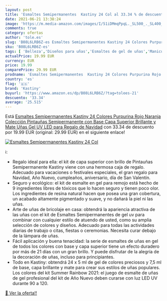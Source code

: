 ```yaml
---
layout: post
title: 'Esmaltes Semipermanentes  Kastiny 24 Col al 33.34 % de descuento'
date: 2021-06-21 13:38:24
image: 'https://m.media-amazon.com/images/I/51iDMmqPpqL._SL500_._SL400_.jpg'
comments: true
category: ofertas
author: 'tole.es'
slug: 'B08L6LRB6Z-es Esmaltes Semipermanentes Kastiny 24 Colores Purpurina Rojo...'
sku: 'B08L6LRB6Z-es'
tags: [ 'Belleza','Diseños para uñas','Esmaltes de gel de uñas','Manicura y pedicura','kastiny','navidad', ]
actualPrice: 19.99 EUR
currency: EUR
price: 19.99
comparePrice: 29.99 EUR
prodname: 'Esmaltes Semipermanentes  Kastiny 24 Colores Purpurina Rojo Naranja Colección Pintauñas Semipermanente con Base  Capa Superior Brillante y Mate  Uñas Gel UV LED para Regalo de Navidad'
country: 'es'
flag: '🇪🇸'
brand: 'Kastiny'
buyurl: 'https://www.amazon.es/dp/B08L6LRB6Z/?tag=tolees-21'
descuento: '33.34'
average: '25.515'
---
```


Está [Esmaltes Semipermanentes  Kastiny 24 Colores Purpurina Rojo Naranja Colección Pintauñas Semipermanente con Base  Capa Superior Brillante y Mate  Uñas Gel UV LED para Regalo de Navidad](https://www.amazon.es/dp/B08L6LRB6Z/?tag=tolees-21) con 33.34 de descuento por 19.99 EUR (original: 29.99 EUR) en el siguiente enlace!

[![Esmaltes Semipermanentes  Kastiny 24 Col](https://m.media-amazon.com/images/I/51iDMmqPpqL._SL500_._SL400_.jpg)](https://www.amazon.es/dp/B08L6LRB6Z/?tag=tolees-21)

ℹ️:

- Regalo ideal para ella: el kit de capa superior con brillo de Pintauñas Semipermanente Kastiny viene con una hermosa caja de regalo. Adecuado para vacaciones o festivales especiales, el gran regalo para Navidad, Año Nuevo, cumpleaños, aniversario, día de San Valentín.
- Seguro y ecológico: el kit de esmalte en gel para remojo está hecho de 9 ingredientes libres de tóxicos que lo hacen seguro y tienen poco olor. Los ingredientes de resina natural hacen que posea una gran cobertura, un acabado altamente pigmentado y suave, y no dañará la piel ni las uñas.
- Arte de uñas de bricolaje en casa: obtendrá la apariencia atractiva de las uñas con el kit de Esmaltes Semipermanentes de gel uv para combinar con cualquier estilo de atuendo de usted, como su amplia selección de colores y diseños. Adecuado para todas las actividades diarias de trabajo o citas, fiestas o ceremonias. Necesita curar debajo de la lámpara de uñas.
- Fácil aplicación y buena tenacidad: la serie de esmaltes de uñas en gel de todos los colores con base y capa superior tiene un efecto duradero por más de 21 días con un gran brillo. Y puede disfrutar de la alegría de la decoración de uñas, incluso para principiantes.
- Todo en Kastiny: obtendrá 24 x 5 ml de gel de colores preciosos y 7,5 ml de base, capa brillante y mate para crear sus estilos de uñas populares. Los colores del kit Summer Rainbow 2021: el juego de esmalte de uñas de gel profesional del kit de Año Nuevo deben curarse con luz LED UV durante 90 a 120.

[🛒 Ver la oferta!!](https://www.amazon.es/dp/B08L6LRB6Z/?tag=tolees-21)
